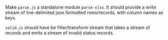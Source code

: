 Make `parse.js` a standalone module `parse-xlsx`.  It should provide a write
stream of line-delimited json formatted rows/records, with column names as
keys.

`valid.js` should have be filter/transform stream that takes a stream of
records and emits a stream of invalid status records.
